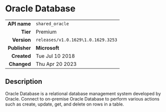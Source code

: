 # Oracle Database
| | |
|-:|-|
|**API name**|`shared_oracle`|
|**Tier**|Premium|
|**Version**|`releases/v1.0.1629\1.0.1629.3253`|
|**Publisher**|**Microsoft**|
|**Created**|Tue Jul 10 2018|
|**Changed**|Thu Apr 20 2023|

## Description
Oracle Database is a relational database management system developed by Oracle. Connect to on-premise Oracle Database to perform various actions such as create, update, get, and delete on rows in a table.
